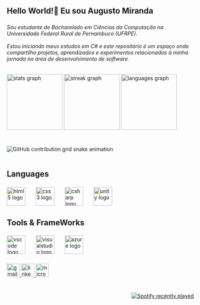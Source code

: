 <h2 align="left">Hello World!👋 Eu sou Augusto Miranda</h2>

###

<h6 align="left">Sou estudante de Bacharelado em Ciências da Computação na Universidade Federal Rural de Pernambuco (UFRPE).<br><br>Estou iniciando meus estudos em C# e este repositório é um espaço onde compartilho projetos, aprendizados e experimentos relacionados à minha jornada na área de desenvolvimento de software.</h6>

###

<div align="left">
  <img src="https://github-readme-stats.vercel.app/api?username=augustocsmiranda&hide_title=false&hide_rank=false&show_icons=false&include_all_commits=false&count_private=true&disable_animations=false&theme=dracula&locale=en&hide_border=false" height="150" alt="stats graph"  />
  <img src="https://streak-stats.demolab.com?user=augustocsmiranda&locale=en&mode=daily&theme=dracula&hide_border=false&border_radius=5" height="150" alt="streak graph"  />
  <img src="https://github-readme-stats.vercel.app/api/top-langs?username=augustocsmiranda&locale=en&hide_title=false&layout=compact&card_width=320&langs_count=5&theme=dracula&hide_border=false" height="150" alt="languages graph"  />
</div>

###
<br>
<picture>
	<source media="(prefers-color-scheme: dark)" srcset="https://raw.githubusercontent.com/augustocsmiranda/augustocsmiranda/output/github-contribution-grid-snake-dark.svg">
	<source media="(prefers-color-scheme: light)" srcset="https://raw.githubusercontent.com/augustocsmiranda/augustocsmiranda/output/github-contribution-grid-snake-dark.svg">
	<img alt="GitHub contribution grid snake animation" src=https://raw.githubusercontent.com/augustocsmiranda/augustocsmiranda/output/github-contribution-grid-snake.svg">
</picture>
<br><br>

<h2 align="left">Languages</h2>

###

<div align="left">
  <img src="https://cdn.jsdelivr.net/gh/devicons/devicon/icons/html5/html5-original.svg" height="50" alt="html5 logo"  />
  <img width="20" />
  <img src="https://cdn.jsdelivr.net/gh/devicons/devicon/icons/css3/css3-original.svg" height="50" alt="css3 logo"  />
  <img width="20" />
  <img src="https://cdn.jsdelivr.net/gh/devicons/devicon/icons/csharp/csharp-original.svg" height="50" alt="csharp logo"  />
  <img width="20" />
  <img src="https://cdn.jsdelivr.net/gh/devicons/devicon/icons/unity/unity-original.svg" height="50" alt="unity logo"  />
</div>

###

<h2 align="left">Tools & FrameWorks</h2>

###

<div align="left">
  <img src="https://cdn.jsdelivr.net/gh/devicons/devicon/icons/vscode/vscode-original.svg" height="50" alt="vscode logo"  />
  <img width="20" />
  <img src="https://cdn.jsdelivr.net/gh/devicons/devicon/icons/visualstudio/visualstudio-plain.svg" height="50" alt="visualstudio logo"  />
  <img width="20" />
  <img src="https://cdn.jsdelivr.net/gh/devicons/devicon/icons/azure/azure-original.svg" height="50" alt="azure logo"  />
</div>

###

<div align="left">
  <a href="mailto:augustocsmiranda@gmail.com" target="_blank">
    <img src="https://img.shields.io/static/v1?message=Gmail&logo=gmail&label=&color=D14836&logoColor=white&labelColor=&style=for-the-badge" height="35" alt="gmail logo"  />
  </a>
  <a href="https://www.linkedin.com/in/augusto-c%C3%A9zar-miranda-76529234/" target="_blank">
    <img src="https://img.shields.io/static/v1?message=LinkedIn&logo=linkedin&label=&color=0077B5&logoColor=white&labelColor=&style=for-the-badge" height="35" alt="linkedin logo"  />
  </a>
  <a href="mailto:augustocezarmiranda@outlook.com" target="_blank">
    <img src="https://img.shields.io/static/v1?message=Outlook&logo=microsoft-outlook&label=&color=0078D4&logoColor=white&labelColor=&style=for-the-badge" height="35" alt="microsoft-outlook logo"  />
  </a>
</div>

###

###

<br clear="both">

<div align="right">
  <a href="https://open.spotify.com/user/223alki7mvctxj2us3k5aglly">
    <img src="https://spotify-recently-played-readme.vercel.app/api?user=223alki7mvctxj2us3k5aglly&count=2&unique=false" alt="Spotify recently played"  />
  </a>
</div>

###
